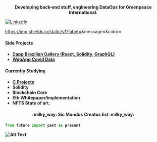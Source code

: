 <p align="center" style="font-weight:bold" color="green">Developing back-end stuff, engineering DataOps for Greenpeace International.<p>
  
<a href="https://www.linkedin.com/in/matheus-rugolo-299a95a0/" target="_blank"><img src="https://img.shields.io/badge/LinkedIn-%230077B5.svg?&style=flat-square&logo=linkedin&logoColor=white" alt="LinkedIn"></a>

<img>https://img.shields.io/static/v1?label=<LABEL>&message=<MESSAGE>&color=<COLOR></img>

<h4>Side Projects<h4>
  
- [Dapp Brazilian Gallery (React, Solidity, GraphQL)](https://brgallery.netlify.app/)
- [WebApp Covid Data](https://brasil-covid.herokuapp.com/)


<h4>Currently Studying<h4>
  
- [C Projects](https://github.com/rby90/Project-Based-Tutorials-in-C)
- Solidity
- Blockchain Core
- Eth Whitepaper/implementation
- NFTS State of art.
  
<h4 align="center">:milky_way: Sic Mundus Creatus Est :milky_way:<h4> 
  
```python
from future import past as present
```


![Alt Text](https://media.giphy.com/media/Z9iEskuA1nmozYf806/giphy.gif)
